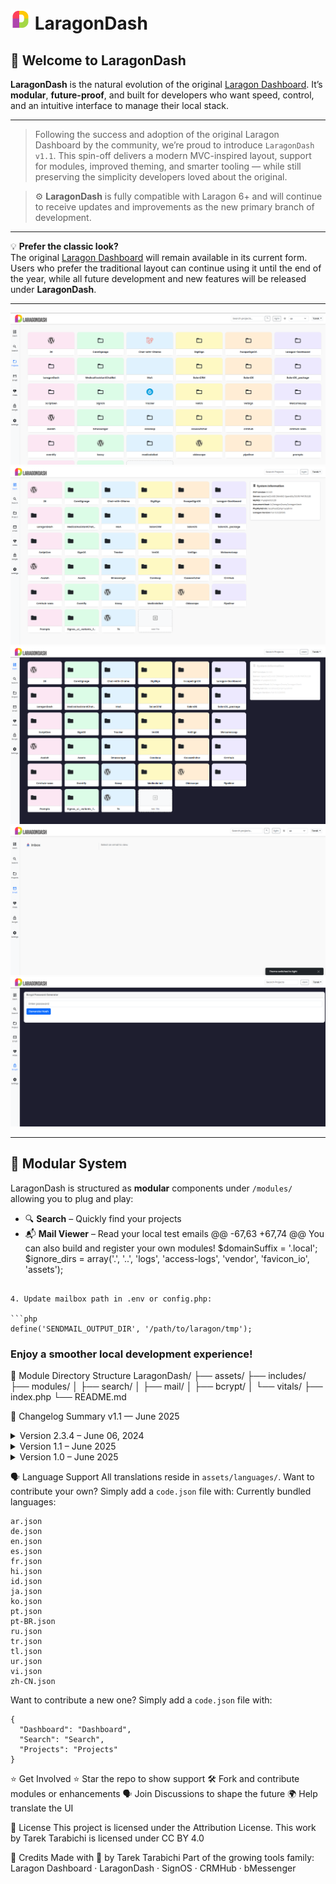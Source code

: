 # ![LaragonDash Logo](assets/favicon/favicon-32x32.png) LaragonDash

## 🚀 Welcome to LaragonDash

**LaragonDash** is the natural evolution of the
original [Laragon Dashboard](https://github.com/LebToki/Laragon-Dashboard). It’s **modular**, **future-proof**, and
built for developers who want speed, control, and an intuitive interface to manage their local stack.

---

> Following the success and adoption of the original Laragon Dashboard by the community, we’re proud to introduce
`LaragonDash v1.1`.
> This spin-off delivers a modern MVC-inspired layout, support for modules, improved theming, and smarter tooling —
> while still preserving the simplicity developers loved about the original.

> ⚙️ **LaragonDash** is fully compatible with Laragon 6+ and will continue to receive updates and improvements as the
> new primary branch of development.

---

💡 **Prefer the classic look?**  
The original [Laragon Dashboard](https://github.com/LebToki/Laragon-Dashboard) will remain available in its current
form.  
Users who prefer the traditional layout can continue using it until the end of the year, while all future development
and new features will be released under **LaragonDash**.

---

![Promo](assets/images/LaragonDash.png)
![Dashboard Light](assets/images/LaragonDash-Screenshot-Dashboard-Light.png)
![Dashboard Dark](assets/images/LaragonDash-Screenshot-Dashboard-Dark.png)
![MailReader](assets/images/LaragonDash-Screenshot-MailReader-Light.png)
![Bcrypt Tool](assets/images//LaragonDash-Screenshot-Bcrypt-Dark.png)

---

## 🧩 Modular System

LaragonDash is structured as **modular** components under `/modules/` allowing you to plug and play:

- 🔍 **Search** – Quickly find your projects
- 📬 **Mail Viewer** – Read your local test emails
  @@ -67,63 +67,74 @@ You can also build and register your own modules!
  $domainSuffix = '.local';
  $ignore_dirs = array('.', '..', 'logs', 'access-logs', 'vendor', 'favicon_io', 'assets');

```

4. Update mailbox path in .env or config.php:

```php
define('SENDMAIL_OUTPUT_DIR', '/path/to/laragon/tmp');
```

### Enjoy a smoother local development experience!

📂 Module Directory Structure
LaragonDash/
├── assets/
├── includes/
├── modules/
│ ├── search/
│ ├── mail/
│ ├── bcrypt/
│ └── vitals/
├── index.php
└── README.md

📆 Changelog Summary
v1.1 — June 2025
<details>
<summary>Version 2.3.4 – June 06, 2024</summary>

- Language Loading and Selection: Added functionality to load language files and detect user language preference.
- Server Status Display: Added functions to display server uptime, memory usage, and disk usage.
- Query Parameter Handling: Improved handling of incoming query parameters.
- PHP and Apache Extension Retrieval: Added functionality to retrieve PHP extensions and Apache modules.
- PHP Version Checking: Fetches the latest PHP version and compares it with the current version running on the server.
- Server Information Retrieval: Gathers information about the server environment, including versions of HTTP server, OpenSSL, PHP, and Xdebug.
- MySQL Version Retrieval: Added function to retrieve the MySQL version.
- PHP Download Links: Generates download and changelog links for specific PHP versions.
- Site Directory Determination: Determines the directory path for server-specific site configuration based on the server software.
- WordPress Core Update Detection: Added functionality to detect if WordPress has any updates. (Plugins and Themes in the next version)
- Local Sites Retrieval: Fetches configuration details for local sites based on server configuration files.
- HTML Links Rendering: Renders HTML links for local sites with XSS prevention and includes control buttons for starting and stopping applications.

</details>

<details>
<summary>Version 1.1 – June 2025</summary>

Language loader with RTL support
Dynamic language dropdown with emoji flags
Fallback to English if translation missing
Tajawal font used automatically for Arabic
Settings page to edit ignored directories
Email viewer handles HTML/TXT and delete
Bcrypt generator with verify helper
Search results ranked by relevance
Vitals charts auto refresh

v1.0 — June 2025
</details>

<details>
<summary>Version 1.0 – June 2025</summary>

Initial modular release
Theme toggle with persistent mode
Sidebar + Navbar toggle with icons
WordPress auto-admin link
Search module with live filter
System Vitals with CPU + memory + uptime
Bcrypt Generator Tool
Improved code structure and error handling
Multi-language JSON structure for UI

</details>

🗣 Language Support
All translations reside in `assets/languages/`. Want to contribute your own? Simply add a `code.json` file with:
Currently bundled languages:

```
ar.json
de.json
en.json
es.json
fr.json
hi.json
id.json
ja.json
ko.json
pt.json
pt-BR.json
ru.json
tr.json
tl.json
ur.json
vi.json
zh-CN.json
```

Want to contribute a new one? Simply add a `code.json` file with:

```
{
  "Dashboard": "Dashboard",
  "Search": "Search",
  "Projects": "Projects"
}
```

⭐ Get Involved
⭐ Star the repo to show support
🛠 Fork and contribute modules or enhancements
🗣 Join Discussions to shape the future
🌍 Help translate the UI

📜 License
This project is licensed under the Attribution License.
This work by Tarek Tarabichi is licensed under
CC BY 4.0

💙 Credits
Made with 💙 by Tarek Tarabichi
Part of the growing tools family: Laragon Dashboard · LaragonDash · SignOS · CRMHub · bMessenger
